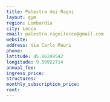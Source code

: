 ```yaml
---
title: Palestra dei Ragni
layout: gym
region: Lombardia
city: Lecco
email: palestra.ragnilecco@gmail.com
website: 
address: Via Carlo Mauri 
phone: 
latitude: 45.86249542
longitude: 9.39922714
annual_fee: 
ingress_price: 
structures: 
monthly_subscription_price: 
rent: 
---
```


